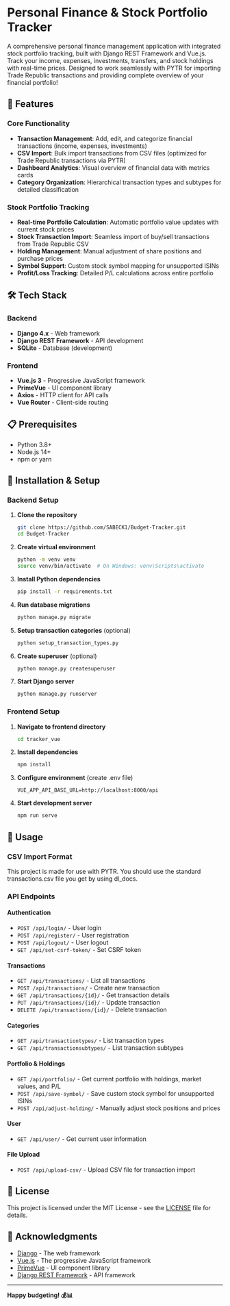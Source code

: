 # Personal Finance & Stock Portfolio Tracker

A comprehensive personal finance management application with integrated stock portfolio tracking, built with Django REST Framework and Vue.js. Track your income, expenses, investments, transfers, and stock holdings with real-time prices. Designed to work seamlessly with PYTR for importing Trade Republic transactions and providing complete overview of your financial portfolio!

## 🚀 Features

### Core Functionality
- **Transaction Management**: Add, edit, and categorize financial transactions (income, expenses, investments)
- **CSV Import**: Bulk import transactions from CSV files (optimized for Trade Republic transactions via PYTR)
- **Dashboard Analytics**: Visual overview of financial data with metrics cards
- **Category Organization**: Hierarchical transaction types and subtypes for detailed classification

### Stock Portfolio Tracking
- **Real-time Portfolio Calculation**: Automatic portfolio value updates with current stock prices
- **Stock Transaction Import**: Seamless import of buy/sell transactions from Trade Republic CSV
- **Holding Management**: Manual adjustment of share positions and purchase prices
- **Symbol Support**: Custom stock symbol mapping for unsupported ISINs
- **Profit/Loss Tracking**: Detailed P/L calculations across entire portfolio

## 🛠️ Tech Stack

### Backend
- **Django 4.x** - Web framework
- **Django REST Framework** - API development
- **SQLite** - Database (development)

### Frontend
- **Vue.js 3** - Progressive JavaScript framework
- **PrimeVue** - UI component library
- **Axios** - HTTP client for API calls
- **Vue Router** - Client-side routing

## 📋 Prerequisites

- Python 3.8+
- Node.js 14+
- npm or yarn

## 🔧 Installation & Setup

### Backend Setup

1. **Clone the repository**
   ```bash
   git clone https://github.com/SABECK1/Budget-Tracker.git
   cd Budget-Tracker
   ```

2. **Create virtual environment**
   ```bash
   python -m venv venv
   source venv/bin/activate  # On Windows: venv\Scripts\activate
   ```

3. **Install Python dependencies**
   ```bash
   pip install -r requirements.txt
   ```

4. **Run database migrations**
   ```bash
   python manage.py migrate
   ```

5. **Setup transaction categories** (optional)
   ```bash
   python setup_transaction_types.py
   ```

6. **Create superuser** (optional)
   ```bash
   python manage.py createsuperuser
   ```

7. **Start Django server**
   ```bash
   python manage.py runserver
   ```

### Frontend Setup

1. **Navigate to frontend directory**
   ```bash
   cd tracker_vue
   ```

2. **Install dependencies**
   ```bash
   npm install
   ```

3. **Configure environment** (create .env file)
   ```env
   VUE_APP_API_BASE_URL=http://localhost:8000/api
   ```

4. **Start development server**
   ```bash
   npm run serve
   ```

## 🚀 Usage
### CSV Import Format

This project is made for use with PYTR. You should use the standard transactions.csv file you get by using dl_docs.

### API Endpoints

#### Authentication
- `POST /api/login/` - User login
- `POST /api/register/` - User registration
- `POST /api/logout/` - User logout
- `GET /api/set-csrf-token/` - Set CSRF token

#### Transactions
- `GET /api/transactions/` - List all transactions
- `POST /api/transactions/` - Create new transaction
- `GET /api/transactions/{id}/` - Get transaction details
- `PUT /api/transactions/{id}/` - Update transaction
- `DELETE /api/transactions/{id}/` - Delete transaction

#### Categories
- `GET /api/transactiontypes/` - List transaction types
- `GET /api/transactionsubtypes/` - List transaction subtypes

#### Portfolio & Holdings
- `GET /api/portfolio/` - Get current portfolio with holdings, market values, and P/L
- `POST /api/save-symbol/` - Save custom stock symbol for unsupported ISINs
- `POST /api/adjust-holding/` - Manually adjust stock positions and prices

#### User
- `GET /api/user/` - Get current user information

#### File Upload
- `POST /api/upload-csv/` - Upload CSV file for transaction import

## 📝 License

This project is licensed under the MIT License - see the [LICENSE](LICENSE) file for details.

## 🙏 Acknowledgments

- [Django](https://www.djangoproject.com/) - The web framework
- [Vue.js](https://vuejs.org/) - The progressive JavaScript framework
- [PrimeVue](https://www.primefaces.org/primevue/) - UI component library
- [Django REST Framework](https://www.django-rest-framework.org/) - API framework

---

**Happy budgeting! 💰📊**
